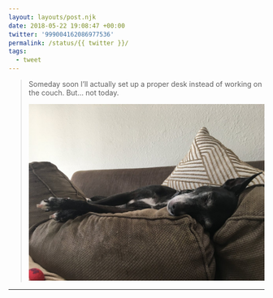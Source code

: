 ```yaml
---
layout: layouts/post.njk
date: 2018-05-22 19:08:47 +00:00
twitter: '999004162086977536'
permalink: /status/{{ twitter }}/
tags: 
  - tweet
---
```


> Someday soon I’ll actually set up a proper desk instead of working on the couch. But... not today. 
> 
> ![A comfy dog sleeping on some couch cushions.](/img/999004162086977536-Dd0swqoVwAERA9c.jpg)

---
